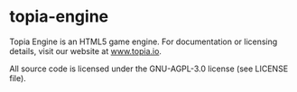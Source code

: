 topia-engine
============

Topia Engine is an HTML5 game engine.  For documentation or licensing details, visit our website at www.topia.io.

All source code is licensed under the GNU-AGPL-3.0 license (see LICENSE file).
